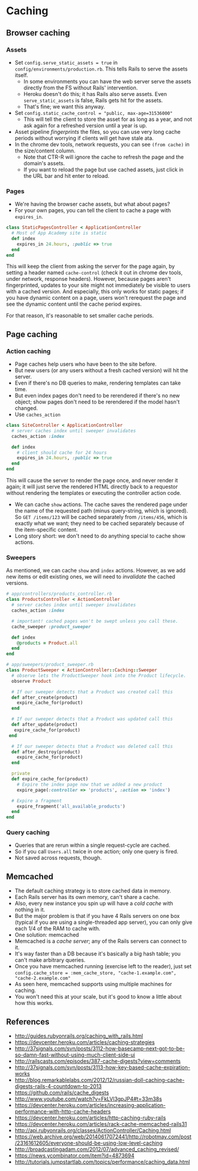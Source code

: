 # Caching

## Browser caching

### Assets

* Set `config.serve_static_assets = true` in
  `config/environments/production.rb`. This tells Rails to serve the
  assets itself.
    * In some environments you can have the web server serve the
      assets directly from the FS without Rails' intervention.
    * Heroku doesn't do this; it has Rails also serve assets. Even
      `serve_static_assets` is false, Rails gets hit for the assets.
    * That's fine; we want this anyway.
* Set `config.static_cache_control = "public, max-age=31536000"`
    * This will tell the client to store the asset for as long as a
      year, and not ask again for a refreshed version until a year is
      up.
* Asset pipeline *fingerprints* the files, so you can use very long
  cache periods without worrying if clients will get have stale ata.
* In the chrome dev tools, network requests, you can see `(from
  cache)` in the size/content column.
    * Note that CTR-R will ignore the cache to refresh the page and
      the domain's assets.
    * If you want to reload the page but use cached assets, just click
      in the URL bar and hit enter to reload.

### Pages

* We're having the browser cache assets, but what about pages?
* For your own pages, you can tell the client to cache a page with
  `expires_in`.

```ruby
class StaticPagesController < ApplicationController
  # Most of App Academy site is static
  def index
    expires_in 24.hours, :public => true
  end
end
```

This will keep the client from asking the server for the page again,
by setting a header named `cache-control` (check it out in chrome dev
tools, under network, response headers). However, because pages aren't
fingerprinted, updates to your site might not immediately be visible
to users with a cached version. And especially, this only works for
static pages; if you have dynamic content on a page, users won't
rerequest the page and see the dynamic content until the cache period
expires.

For that reason, it's reasonable to set smaller cache periods.

## Page caching

### Action caching

* Page caches help users who have been to the site before.
* But new users (or any users without a fresh cached version) will hit
  the server.
* Even if there's no DB queries to make, rendering templates can take
  time.
* But even index pages don't need to be rerendered if there's no new
  object; show pages don't need to be rerendered if the model hasn't
  changed.
* Use `caches_action`

```ruby
class SiteController < ApplicationController
  # server caches index until sweeper invalidates
  caches_action :index

  def index
    # client should cache for 24 hours
    expires_in 24.hours, :public => true
  end
end
```

This will cause the server to render the page once, and never render
it again; it will just serve the rendered HTML directly back to a
requestor without rendering the templates or executing the controller
action code.

* We can cache `show` actions. The cache saves the rendered page under
  the name of the requested path (minus query-string, which is
  ignored). So `GET /items/123` will be cached separately from
  `/items/456`, which is exactly what we want; they need to be cached
  separately because of the item-specific content.
* Long story short: we don't need to do anything special to cache show
  actions.

### Sweepers

As mentioned, we can cache `show` and `index` actions. However, as we
add new items or edit existing ones, we will need to *invalidate* the
cached versions.

```ruby
# app/controllers/products_controller.rb
class ProductsController < ActionController
  # server caches index until sweeper invalidates
  caches_action :index

  # important! cached pages won't be swept unless you call these.
  cache_sweeper :product_sweeper

  def index
    @products = Product.all
  end
end

# app/sweepers/product_sweeper.rb
class ProductSweeper < ActionController::Caching::Sweeper
  # observe lets the ProductSweeper hook into the Product lifecycle.
  observe Product

  # If our sweeper detects that a Product was created call this
  def after_create(product)
    expire_cache_for(product)
  end

  # If our sweeper detects that a Product was updated call this
  def after_update(product)
   expire_cache_for(product)
 end

  # If our sweeper detects that a Product was deleted call this
  def after_destroy(product)
    expire_cache_for(product)
  end

  private
  def expire_cache_for(product)
    # Expire the index page now that we added a new product
    expire_page(:controller => 'products', :action => 'index')

  # Expire a fragment
    expire_fragment('all_available_products')
  end
end
```

### Query caching

* Queries that are rerun within a single request-cycle are cached.
* So if you call `Users.all` twice in one action; only one query is
  fired.
* Not saved across requests, though.

## Memcached

* The default caching strategy is to store cached data in memory.
* Each Rails server has its own memory, can't share a cache.
* Also, every new instance you spin up will have a *cold cache* with
  nothing in it.
* But the major problem is that if you have 4 Rails servers on one box
  (typical if you are using a single-threaded app server), you can
  only give each 1/4 of the RAM to cache with.
* One solution: memcached
* Memcached is a *cache server*; any of the Rails servers can connect
  to it.
* It's way faster than a DB because it's basically a big hash table;
  you can't make arbitrary queries.
* Once you have memcached running (exercise left to the reader), just
  set `config.cache_store = :mem_cache_store, "cache-1.example.com",
  "cache-2.example.com"`
* As seen here, memcached supports using multiple machines for
  caching.
* You won't need this at your scale, but it's good to know a little
  about how this works.

<!-- ## TODO

**TODO**: clean this up

* controller `caches_page :action`. `expire_page :action => :index` in
  another action.
* fragment caching (`cache`)
    * declare with `action_suffix`
    * `expire_fragment`
* Explicit cache access with Rails.cache.fetch
* You can etags:
    * `stale?`
    * `render :nothing, :status => :not_modified`
* Discuss Russian doll caching?
* Cache digests in Rails 4.0

* HAProxy (pure balancing)
    * Used to distribute reqs across many servers
    * Has some sophisticated strategies
* Page caching (requires web server support?)
    * Can benefit if your server can serve content straight from FS.
    * On Heroku, Rails serves static assets
    * Don't need to hit the Rails layer, though...
    * On the other hand, Rack::Cache would probably be a better
      choice.
* Rack::Cache, Varnish (server-side HTTP caching)
    * Caches on the server-side respect HTTP cache headers.
    * Rack::Cache will hit Ruby; Varnish is another server to
      configure. -->

## References

* http://guides.rubyonrails.org/caching_with_rails.html
* https://devcenter.heroku.com/articles/caching-strategies
* http://37signals.com/svn/posts/3112-how-basecamp-next-got-to-be-so-damn-fast-without-using-much-client-side-ui
* http://railscasts.com/episodes/387-cache-digests?view=comments
* http://37signals.com/svn/posts/3113-how-key-based-cache-expiration-works
* http://blog.remarkablelabs.com/2012/12/russian-doll-caching-cache-digests-rails-4-countdown-to-2013
* https://github.com/rails/cache_digests
* http://www.youtube.com/watch?v=FkLVl3gpJP4#t=33m38s
* https://devcenter.heroku.com/articles/increasing-application-performance-with-http-cache-headers
* https://devcenter.heroku.com/articles/http-caching-ruby-rails
* https://devcenter.heroku.com/articles/rack-cache-memcached-rails31
* http://api.rubyonrails.org/classes/ActionController/Caching.html
* https://web.archive.org/web/20140617072441/http://robotmay.com/post/23161612605/everyone-should-be-using-low-level-caching
* http://broadcastingadam.com/2012/07/advanced_caching_revised/
* https://news.ycombinator.com/item?id=4873694
* http://tutorials.jumpstartlab.com/topics/performance/caching_data.html

